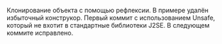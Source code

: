 Клонирование объекта с помощью рефлексии. В примере удалён избыточный конструкор. Первый коммит с использованием Unsafe, который не вхотит в стандартные библиотеки J2SE. В следующем коммите исправлено.
